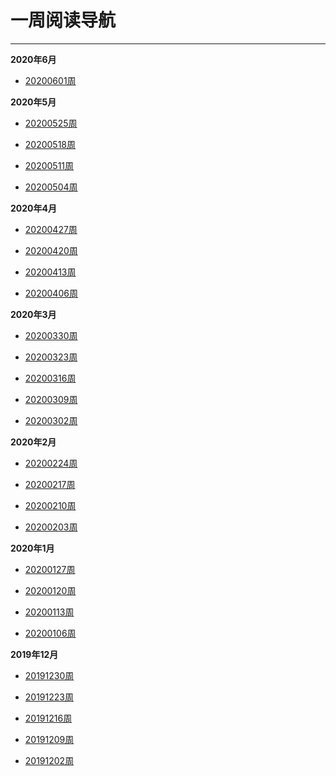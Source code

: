 # 一周阅读导航

---

**2020年6月**

- [20200601周](https://github.com/WuJialei/weekly-reading/blob/master/20200601.md)


**2020年5月**
- [20200525周](https://github.com/WuJialei/weekly-reading/blob/master/20200525.md)

- [20200518周](https://github.com/WuJialei/weekly-reading/blob/master/20200518.md)

- [20200511周](https://github.com/WuJialei/weekly-reading/blob/master/20200511.md)

- [20200504周](https://github.com/WuJialei/weekly-reading/blob/master/20200504.md)


**2020年4月**
- [20200427周](https://github.com/WuJialei/weekly-reading/blob/master/20200427.md)

- [20200420周](https://github.com/WuJialei/weekly-reading/blob/master/20200420.md)

- [20200413周](https://github.com/WuJialei/weekly-reading/blob/master/20200413.md)

- [20200406周](https://github.com/WuJialei/weekly-reading/blob/master/20200406.md)

**2020年3月**
- [20200330周](https://github.com/WuJialei/weekly-reading/blob/master/20200330.md)

- [20200323周](https://github.com/WuJialei/weekly-reading/blob/master/20200323.md)

- [20200316周](https://github.com/WuJialei/weekly-reading/blob/master/20200316.md)

- [20200309周](https://github.com/WuJialei/weekly-reading/blob/master/20200309.md)

- [20200302周](https://github.com/WuJialei/weekly-reading/blob/master/20200302.md)


**2020年2月**
- [20200224周](https://github.com/WuJialei/weekly-reading/blob/master/20200224.md)

- [20200217周](https://github.com/WuJialei/weekly-reading/blob/master/20200217.md)

- [20200210周](https://github.com/WuJialei/weekly-reading/blob/master/20200210.md)

- [20200203周](https://github.com/WuJialei/weekly-reading/blob/master/20200203.md)


**2020年1月**
- [20200127周](https://github.com/WuJialei/weekly-reading/blob/master/20200127.md)

- [20200120周](https://github.com/WuJialei/weekly-reading/blob/master/20200120.md)

- [20200113周](https://github.com/WuJialei/weekly-reading/blob/master/20200113.md)

- [20200106周](https://github.com/WuJialei/weekly-reading/blob/master/20200106.md)

**2019年12月**
- [20191230周](https://github.com/WuJialei/weekly-reading/blob/master/20191230.md)

- [20191223周](https://github.com/WuJialei/weekly-reading/blob/master/20191223.md)

- [20191216周](https://github.com/WuJialei/weekly-reading/blob/master/20191216.md)

- [20191209周](https://github.com/WuJialei/weekly-reading/blob/master/20191209.md)

- [20191202周](https://github.com/WuJialei/weekly-reading/blob/master/20191202.md)
